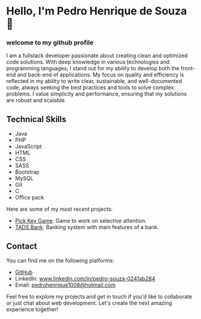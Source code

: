 # Hello, I'm Pedro Henrique de Souza 👋
### welcome to my github profile 

I am a fullstack developer passionate about creating clean and optimized code solutions. With deep knowledge in various technologies and programming languages, I stand out for my ability to develop both the front-end and back-end of applications. My focus on quality and efficiency is reflected in my ability to write clear, sustainable, and well-documented code, always seeking the best practices and tools to solve complex problems. I value simplicity and performance, ensuring that my solutions are robust and scalable.

## Technical Skills

- Java
- PHP
- JavaScript
- HTML
- CSS
- SASS
- Bootstrap
- MySQL
- Git
- C
- Office pack



Here are some of my most recent projects:

- [Pick Key Game](https://github.com/Pedro-H108/Pick-Key-Game): Game to work on selective attention.
- [TADS Bank](https://github.com/Pedro-H108/Trabalho-Final-LPOO-UFPR): Banking system with main features of a bank.
<!--## Projects
- [Project 3](link-to-project-3): Brief description of project 3.
-->
## Contact

You can find me on the following platforms:

- [GitHub](https://github.com/Pedro-H108)
- LinkedIn: www.linkedin.com/in/pedro-souza-0241ab284
- Email: pedrohenrique1008@hotmail.com

Feel free to explore my projects and get in touch if you'd like to collaborate or just chat about web development. Let's create the next amazing experience together!


